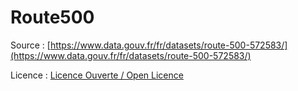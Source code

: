 # Route500

Source : [https://www.data.gouv.fr/fr/datasets/route-500-572583/](https://www.data.gouv.fr/fr/datasets/route-500-572583/)

Licence : [Licence Ouverte / Open Licence](https://www.etalab.gouv.fr/licence-ouverte-open-licence)


